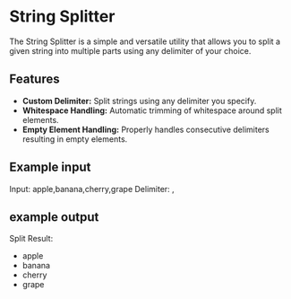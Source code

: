 # String Splitter

The String Splitter is a simple and versatile utility that allows you to split a given string into multiple parts using any delimiter of your choice. 
## Features

- **Custom Delimiter:** Split strings using any delimiter you specify.
- **Whitespace Handling:** Automatic trimming of whitespace around split elements.
- **Empty Element Handling:** Properly handles consecutive delimiters resulting in empty elements.
## Example input

Input: apple,banana,cherry,grape
Delimiter: ,
## example output
Split Result:
- apple
- banana
- cherry
- grape

 
